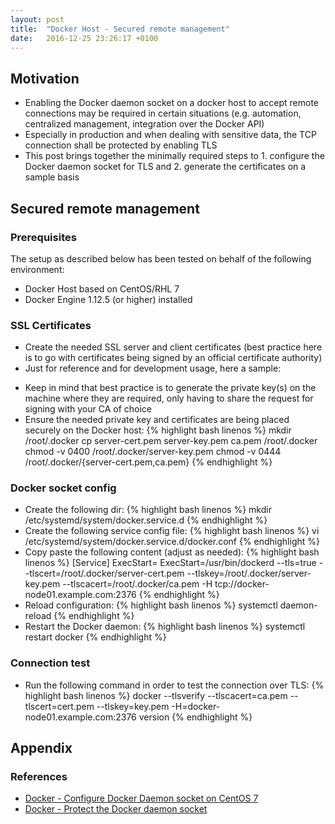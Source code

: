 ```yaml
---
layout: post
title:  "Docker Host - Secured remote management"
date:   2016-12-25 23:26:17 +0100
---
```


## Motivation

* Enabling the Docker daemon socket on a docker host to accept remote connections may be required in certain situations (e.g. automation, centralized management, integration over the Docker API)
* Especially in production and when dealing with sensitive data, the TCP connection shall be protected by enabling TLS
* This post brings together the minimally required steps to 1. configure the Docker daemon socket for TLS and 2. generate the certificates on a sample basis

## Secured remote management

### Prerequisites

The setup as described below has been tested on behalf of the following environment:

* Docker Host based on CentOS/RHL 7
* Docker Engine 1.12.5 (or higher) installed

### SSL Certificates

* Create the needed SSL server and client certificates (best practice here is to go with certificates being signed by an official certificate authority)
* Just for reference and for development usage, here a sample:
<script src="https://gist.github.com/polster/5ea79927cf9a496c7da84ee70d8abdd4.js"></script>
* Keep in mind that best practice is to generate the private key(s) on the machine where they are required, only having to share the request for signing with your CA of choice
* Ensure the needed private key and certificates are being placed securely on the Docker host:
{% highlight bash linenos %}
mkdir /root/.docker
cp server-cert.pem server-key.pem ca.pem /root/.docker
chmod -v 0400 /root/.docker/server-key.pem
chmod -v 0444 /root/.docker/{server-cert.pem,ca.pem}
{% endhighlight %}

### Docker socket config

* Create the following dir:
{% highlight bash linenos %}
mkdir /etc/systemd/system/docker.service.d
{% endhighlight %}
* Create the following service config file:
{% highlight bash linenos %}
vi /etc/systemd/system/docker.service.d/docker.conf
{% endhighlight %}
* Copy paste the following content (adjust as needed):
{% highlight bash linenos %}
[Service]
ExecStart=
ExecStart=/usr/bin/dockerd --tls=true --tlscert=/root/.docker/server-cert.pem --tlskey=/root/.docker/server-key.pem --tlscacert=/root/.docker/ca.pem -H tcp://docker-node01.example.com:2376
{% endhighlight %}
* Reload configuration:
{% highlight bash linenos %}
systemctl daemon-reload
{% endhighlight %}
* Restart the Docker daemon:
{% highlight bash linenos %}
systemctl restart docker
{% endhighlight %}

### Connection test

* Run the following command in order to test the connection over TLS:
{% highlight bash linenos %}
docker --tlsverify --tlscacert=ca.pem --tlscert=cert.pem --tlskey=key.pem -H=docker-node01.example.com:2376 version
{% endhighlight %}

## Appendix

### References

* [Docker - Configure Docker Daemon socket on CentOS 7](https://docs.docker.com/engine/admin/#/configuring-docker-1)
* [Docker - Protect the Docker daemon socket](https://docs.docker.com/engine/security/https/)
